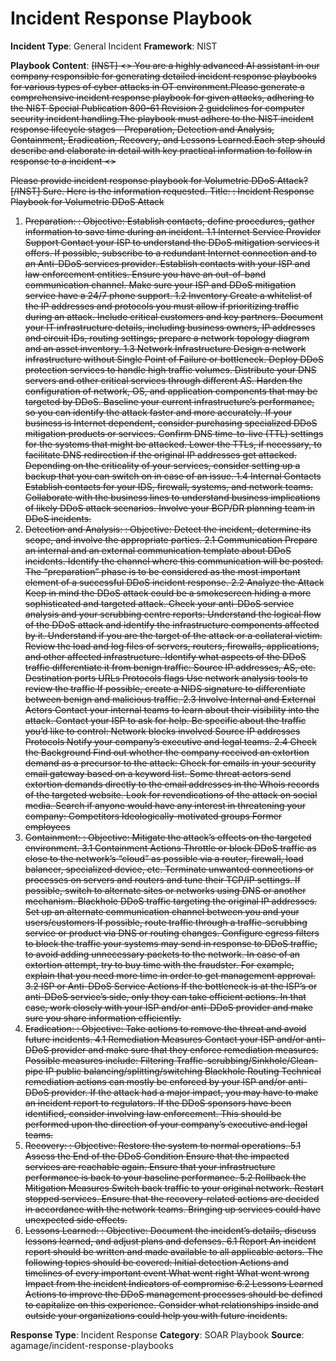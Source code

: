 # Incident Response Playbook

**Incident Type**: General Incident
**Framework**: NIST

**Playbook Content**:
<s>[INST] <<SYS>>
You are a highly advanced AI assistant in our company responsible for generating detailed incident response playbooks for various types of cyber attacks in OT environment.Please generate a comprehensive incident response playbook for given attacks, adhering to the NIST Special Publication 800-61 Revision 2 guidelines for computer security incident handling.The playbook must adhere to the NIST incident response lifecycle stages - Preparation, Detection and Analysis, Containment, Eradication, Recovery, and Lessons Learned.Each step should describe and elaborate in detail with key practical information to follow in response to a incident
<</SYS>>

Please provide incident response playbook for Volumetric DDoS Attack? [/INST] Sure. Here is the information requested.
Title: : Incident Response Playbook for Volumetric DDoS Attack
1. Preparation: : Objective: Establish contacts, define procedures, gather information to save time during an incident.
1.1 Internet Service Provider Support
Contact your ISP to understand the DDoS mitigation services it offers.
If possible, subscribe to a redundant Internet connection and to an Anti-DDoS services provider.
Establish contacts with your ISP and law enforcement entities. Ensure you have an out-of-band communication channel.
Make sure your ISP and DDoS mitigation service have a 24/7 phone support.
1.2 Inventory
Create a whitelist of the IP addresses and protocols you must allow if prioritizing traffic during an attack. Include critical customers and key partners.
Document your IT infrastructure details, including business owners, IP addresses and circuit IDs, routing settings; prepare a network topology diagram and an asset inventory.
1.3 Network Infrastructure
Design a network infrastructure without Single Point of Failure or bottleneck.
Deploy DDoS protection services to handle high traffic volumes.
Distribute your DNS servers and other critical services through different AS.
Harden the configuration of network, OS, and application components that may be targeted by DDoS.
Baseline your current infrastructure’s performance, so you can identify the attack faster and more accurately.
If your business is Internet dependent, consider purchasing specialized DDoS mitigation products or services.
Confirm DNS time-to-live (TTL) settings for the systems that might be attacked. Lower the TTLs, if necessary, to facilitate DNS redirection if the original IP addresses get attacked. 
Depending on the criticality of your services, consider setting up a backup that you can switch on in case of an issue.
1.4 Internal Contacts
Establish contacts for your IDS, firewall, systems, and network teams.
Collaborate with the business lines to understand business implications of likely DDoS attack scenarios.
Involve your BCP/DR planning team in DDoS incidents.
2. Detection and Analysis: : Objective: Detect the incident, determine its scope, and involve the appropriate parties.
2.1 Communication
Prepare an internal and an external communication template about DDoS incidents.
Identify the channel where this communication will be posted.
The “preparation” phase is to be considered as the most important element of a successful DDoS incident response.
2.2 Analyze the Attack
Keep in mind the DDoS attack could be a smokescreen hiding a more sophisticated and targeted attack.
Check your anti-DDoS service analysis and your scrubbing centre reports:
Understand the logical flow of the DDoS attack and identify the infrastructure components affected by it.
Understand if you are the target of the attack or a collateral victim.
Review the load and log files of servers, routers, firewalls, applications, and other affected infrastructure.
Identify what aspects of the DDoS traffic differentiate it from benign traffic:
Source IP addresses, AS, etc.
Destination ports
URLs
Protocols flags
Use network analysis tools to review the traffic
If possible, create a NIDS signature to differentiate between benign and malicious traffic.
2.3 Involve Internal and External Actors
Contact your internal teams to learn about their visibility into the attack.
Contact your ISP to ask for help. Be specific about the traffic you’d like to control:
Network blocks involved
Source IP addresses
Protocols
Notify your company’s executive and legal teams.
2.4 Check the Background
Find out whether the company received an extortion demand as a precursor to the attack:
Check for emails in your security email gateway based on a keyword list.
Some threat actors send extortion demands directly to the email addresses in the Whois records of the targeted website.
Look for revendications of the attack on social media.
Search if anyone would have any interest in threatening your company:
Competitors
Ideologically-motivated groups 
Former employees
3. Containment: : Objective: Mitigate the attack’s effects on the targeted environment.
3.1 Containment Actions
Throttle or block DDoS traffic as close to the network’s “cloud” as possible via a router, firewall, load balancer, specialized device, etc.
Terminate unwanted connections or processes on servers and routers and tune their TCP/IP settings.
If possible, switch to alternate sites or networks using DNS or another mechanism. Blackhole DDoS traffic targeting the original IP addresses.
Set up an alternate communication channel between you and your users/customers 
If possible, route traffic through a traffic-scrubbing service or product via DNS or routing changes.
Configure egress filters to block the traffic your systems may send in response to DDoS traffic, to avoid adding unnecessary packets to the network.
In case of an extortion attempt, try to buy time with the fraudster. For example, explain that you need more time in order to get management approval.
3.2 ISP or Anti-DDoS Service Actions
If the bottleneck is at the ISP’s or anti-DDoS service’s side, only they can take efficient actions. In that case, work closely with your ISP and/or anti-DDoS provider and make sure you share information efficiently.
4. Eradication: : Objective: Take actions to remove the threat and avoid future incidents.
4.1 Remediation Measures
Contact your ISP and/or anti-DDoS provider and make sure that they enforce remediation measures. Possible measures include:
Filtering 
Traffic-scrubbing/Sinkhole/Clean-pipe
IP public balancing/splitting/switching
Blackhole Routing
Technical remediation actions can mostly be enforced by your ISP and/or anti-DDoS provider.
If the attack had a major impact, you may have to make an incident report to regulators. If the DDoS sponsors have been identified, consider involving law enforcement. This should be performed upon the direction of your company’s executive and legal teams.
5. Recovery: : Objective: Restore the system to normal operations.
5.1 Assess the End of the DDoS Condition
Ensure that the impacted services are reachable again.
Ensure that your infrastructure performance is back to your baseline performance.
5.2 Rollback the Mitigation Measures
Switch back traffic to your original network.
Restart stopped services.
Ensure that the recovery-related actions are decided in accordance with the network teams. Bringing up services could have unexpected side effects.
6. Lessons Learned: : Objective: Document the incident’s details, discuss lessons learned, and adjust plans and defenses.
6.1 Report
An incident report should be written and made available to all applicable actors. The following topics should be covered:
Initial detection
Actions and timelines of every important event
What went right
What went wrong
Impact from the incident
Indicators of compromise
6.2 Lessons Learned
Actions to improve the DDoS management processes should be defined to capitalize on this experience. Consider what relationships inside and outside your organizations could help you with future incidents.</s>



**Response Type**: Incident Response
**Category**: SOAR Playbook
**Source**: agamage/incident-response-playbooks

